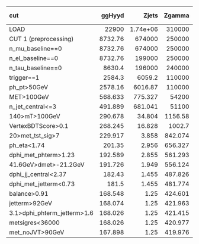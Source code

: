 | cut                         |    ggHyyd |         Zjets |     Zgamma |     Wgamma |         Wjets |   gammajet_direct |        data23 |   S/sqrt(B) |   ZBi (σ_b=30%) |
|:----------------------------|----------:|--------------:|-----------:|-----------:|--------------:|------------------:|--------------:|------------:|----------------:|
| LOAD                        | 22900     |      1.74e+06 | 310000     | 568000     |      3.97e+06 |          1.73e+08 |      2.13e+08 |       1.157 |          -0.199 |
| CUT 1 (preprocessing)       |  8732.76  | 674000        | 250000     | 428000     |      2.81e+06 |          1.46e+08 |      3.62e+07 |       0.64  |          -0.199 |
| n_mu_baseline==0            |  8732.76  | 674000        | 250000     | 428000     |      2.81e+06 |          1.46e+08 |      3.62e+07 |       0.64  |          -0.199 |
| n_el_baseline==0            |  8732.76  | 199000        | 250000     | 428000     |      2.81e+06 |          1.46e+08 |      3.62e+07 |       0.641 |          -0.199 |
| n_tau_baseline==0           |  8630.4   | 196000        | 240000     | 395000     |      2.78e+06 |          1.43e+08 |      3.55e+07 |       0.639 |          -0.199 |
| trigger==1                  |  2584.3   |   6059.2      | 110000     |  97500     | 274000        |          6.37e+06 |      7.73e+06 |       0.677 |          -0.198 |
| ph_pt>50GeV                 |  2578.16  |   6016.87     | 110000     |  97200     | 272000        |          6.35e+06 |      7.67e+06 |       0.677 |          -0.198 |
| MET>100GeV                  |   568.633 |    775.327    |  54200     |  40200     |  50500        |     948000        |      1.01e+06 |       0.392 |          -0.198 |
| n_jet_central<=3            |   491.889 |    681.041    |  51100     |  35600     |  46200        |     906000        | 857000        |       0.357 |          -0.198 |
| 140>mT>100GeV               |   290.678 |     34.804    |   1156.58  |   2327.2   |   3585.15     |      10500        |  27300        |       1.373 |          -0.177 |
| VertexBDTScore>0.1          |   268.245 |     16.828    |   1002.7   |   1992.71  |   3077.47     |       4023.64     |  13300        |       1.751 |          -0.161 |
| 20>met_tst_sig>7            |   229.917 |      3.858    |    842.074 |   1592.6   |   1909.97     |        111.665    |   2643.63     |       2.728 |          -0.091 |
| ph_eta<1.74                 |   201.35  |      2.956    |    656.327 |   1190.94  |   1042.18     |         42.25     |   1860.9      |       2.908 |          -0.059 |
| dphi_met_phterm>1.23        |   192.589 |      2.855    |    561.293 |   1093.29  |    975.688    |         42.25     |   1455.07     |       2.997 |          -0.044 |
| 41.6GeV>dmet>-21.2GeV       |   191.726 |      1.949    |    556.124 |   1056.82  |    953.29     |          9.367    |   1340.39     |       3.063 |          -0.037 |
| dphi_jj_central<2.37        |   182.43  |      1.455    |    487.826 |    937.736 |    873.623    |          6.715    |   1139.15     |       3.107 |          -0.024 |
| dphi_met_jetterm<0.73       |   181.5   |      1.455    |    481.774 |    925.184 |    869.816    |          6.544    |   1117.51     |       3.112 |          -0.022 |
| balance>0.91                |   168.548 |      1.25     |    424.601 |    805.007 |    730.873    |          6.544    |    698.327    |       3.264 |           0.009 |
| jetterm>92GeV               |   168.074 |      1.25     |    421.963 |    804.347 |    726.365    |          6.544    |    677.476    |       3.272 |           0.011 |
| 3.1>dphi_phterm_jetterm>1.6 |   168.026 |      1.25     |    421.415 |    802.779 |    720.399    |          6.54     |    677.476    |       3.276 |           0.012 |
| metsigres<36000             |   168.026 |      1.25     |    420.977 |    801.617 |    718.589    |          6.538    |    677.476    |       3.279 |           0.012 |
| met_noJVT>90GeV             |   167.898 |      1.25     |    419.976 |    799.063 |    713.427    |          6.538    |    666.264    |       3.289 |           0.013 |